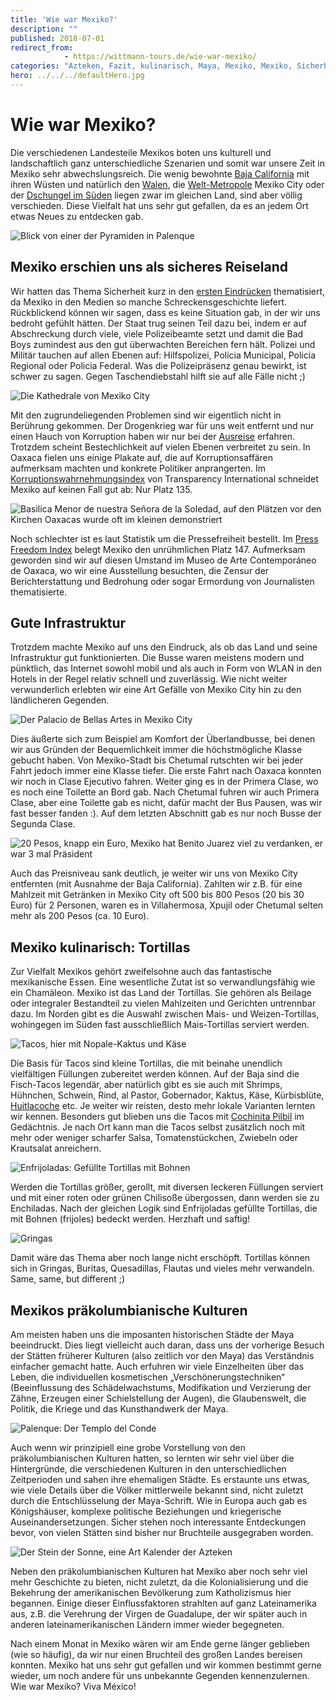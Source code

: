 ```yaml
---
title: 'Wie war Mexiko?'
description: ""
published: 2018-07-01
redirect_from: 
            - https://wittmann-tours.de/wie-war-mexiko/
categories: "Azteken, Fazit, kulinarisch, Maya, Mexiko, Mexiko, Sicherheit, Tortilla"
hero: ../../../defaultHero.jpg
---
```

# Wie war Mexiko?

Die verschiedenen Landesteile Mexikos boten uns kulturell und landschaftlich ganz unterschiedliche Szenarien und somit war unsere Zeit in Mexiko sehr abwechslungsreich. Die wenig bewohnte [Baja California](http://wittmann-tours.de/unterwegs-auf-der-baja-california/) mit ihren Wüsten und natürlich den [Walen](http://wittmann-tours.de/die-wale-von-guerrero-negro/), die [Welt-Metropole](http://wittmann-tours.de/frueher-tenochtitlan-heute-mexiko-city/) Mexiko City oder der [Dschungel im Süden](http://wittmann-tours.de/die-untergegangene-pracht-der-maya) liegen zwar im gleichen Land, sind aber völlig verschieden. Diese Vielfalt hat uns sehr gut gefallen, da es an jedem Ort etwas Neues zu entdecken gab.

![Blick von einer der Pyramiden in Palenque](http://wittmann-tours.de/wp-content/uploads/2018/06/CW-20180317-111103-7745-1024x683.jpg)

<!--more-->

## Mexiko erschien uns als sicheres Reiseland

Wir hatten das Thema Sicherheit kurz in den [ersten Eindrücken](http://wittmann-tours.de/erste-eindruecke-aus-mexiko/) thematisiert, da Mexiko in den Medien so manche Schreckensgeschichte liefert. Rückblickend können wir sagen, dass es keine Situation gab, in der wir uns bedroht gefühlt hätten. Der Staat trug seinen Teil dazu bei, indem er auf Abschreckung durch viele, viele Polizeibeamte setzt und damit die Bad Boys zumindest aus den gut überwachten Bereichen fern hält. Polizei und Militär tauchen auf allen Ebenen auf: Hilfspolizei, Policia Municipal, Policia Regional oder Policia Federal. Was die Polizeipräsenz genau bewirkt, ist schwer zu sagen. Gegen Taschendiebstahl hilft sie auf alle Fälle nicht ;)

![Die Kathedrale von Mexiko City](http://wittmann-tours.de/wp-content/uploads/2018/06/CW-20180306-165010-7094-1024x576.jpg)

Mit den zugrundeliegenden Problemen sind wir eigentlich nicht in Berührung gekommen. Der Drogenkrieg war für uns weit entfernt und nur einen Hauch von Korruption haben wir nur bei der [Ausreise](http://wittmann-tours.de/an-der-grenze-von-mexiko-nach-belize/) erfahren. Trotzdem scheint Bestechlichkeit auf vielen Ebenen verbreitet zu sein. In Oaxaca fielen uns einige Plakate auf, die auf Korruptionsaffären aufmerksam machten und konkrete Politiker anprangerten. Im [Korruptionswahrnehmungsindex](https://de.wikipedia.org/wiki/Korruptionswahrnehmungsindex#2017) von Transparency International schneidet Mexiko auf keinen Fall gut ab: Nur Platz 135.

![Basilica Menor de nuestra Señora de la Soledad, auf den Plätzen vor den Kirchen Oaxacas wurde oft im kleinen demonstriert](http://wittmann-tours.de/wp-content/uploads/2018/06/CW-20180310-093443-7320-1024x683.jpg)

Noch schlechter ist es laut Statistik um die Pressefreiheit bestellt. Im [Press Freedom Index](https://en.wikipedia.org/wiki/Press_Freedom_Index) belegt Mexiko den unrühmlichen Platz 147. Aufmerksam geworden sind wir auf diesen Umstand im Museo de Arte Contemporáneo de Oaxaca, wo wir eine Ausstellung besuchten, die Zensur der Berichterstattung und Bedrohung oder sogar Ermordung von Journalisten thematisierte.

## Gute Infrastruktur

Trotzdem machte Mexiko auf uns den Eindruck, als ob das Land und seine Infrastruktur gut funktionierten. Die Busse waren meistens modern und pünktlich, das Internet sowohl mobil und als auch in Form von WLAN in den Hotels in der Regel relativ schnell und zuverlässig. Wie nicht weiter verwunderlich erlebten wir eine Art Gefälle von Mexiko City hin zu den ländlicheren Gegenden.

![Der Palacio de Bellas Artes in Mexiko City](http://wittmann-tours.de/wp-content/uploads/2018/06/CW-20180304-090212-7147-1024x683.jpg)

Dies äußerte sich zum Beispiel am Komfort der Überlandbusse, bei denen wir aus Gründen der Bequemlichkeit immer die höchstmögliche Klasse gebucht haben. Von Mexiko-Stadt bis Chetumal rutschten wir bei jeder Fahrt jedoch immer eine Klasse tiefer. Die erste Fahrt nach Oaxaca konnten wir noch in Clase Ejecutivo fahren. Weiter ging es in der Primera Clase, wo es noch eine Toilette an Bord gab. Nach Chetumal fuhren wir auch Primera Clase, aber eine Toilette gab es nicht, dafür macht der Bus Pausen, was wir fast besser fanden :). Auf dem letzten Abschnitt gab es nur noch Busse der Segunda Clase.

![20 Pesos, knapp ein Euro, Mexiko hat Benito Juarez viel zu verdanken, er war 3 mal Präsident](http://wittmann-tours.de/wp-content/uploads/2018/06/IMG_1939-1024x552.jpg)

Auch das Preisniveau sank deutlich, je weiter wir uns von Mexiko City entfernten (mit Ausnahme der Baja California). Zahlten wir z.B. für eine Mahlzeit mit Getränken in Mexiko City oft 500 bis 800 Pesos (20 bis 30 Euro) für 2 Personen, waren es in Villahermosa, Xpujil oder Chetumal selten mehr als 200 Pesos (ca. 10 Euro).

## Mexiko kulinarisch: Tortillas

Zur Vielfalt Mexikos gehört zweifelsohne auch das fantastische mexikanische Essen. Eine wesentliche Zutat ist so verwandlungsfähig wie ein Chamäleon. Mexiko ist das Land der Tortillas. Sie gehören als Beilage oder integraler Bestandteil zu vielen Mahlzeiten und Gerichten untrennbar dazu. Im Norden gibt es die Auswahl zwischen Mais- und Weizen-Tortillas, wohingegen im Süden fast ausschließlich Mais-Tortillas serviert werden.

![Tacos, hier mit Nopale-Kaktus und Käse](http://wittmann-tours.de/wp-content/uploads/2018/06/APC_1171-1024x768.jpg)

Die Basis für Tacos sind kleine Tortillas, die mit beinahe unendlich vielfältigen Füllungen zubereitet werden können. Auf der Baja sind die Fisch-Tacos legendär, aber natürlich gibt es sie auch mit Shrimps, Hühnchen, Schwein, Rind, al Pastor, Gobernador, Kaktus, Käse, Kürbisblüte, [Huitlacoche](https://de.wikipedia.org/wiki/Maisbeulenbrand) etc. Je weiter wir reisten, desto mehr lokale Varianten lernten wir kennen. Besonders gut blieben uns die Tacos mit [Cochinita Pilbil](https://en.wikipedia.org/wiki/Cochinita_pibil) im Gedächtnis. Je nach Ort kann man die Tacos selbst zusätzlich noch mit mehr oder weniger scharfer Salsa, Tomatenstückchen, Zwiebeln oder Krautsalat anreichern.

![Enfrijoladas: Gefüllte Tortillas mit Bohnen](http://wittmann-tours.de/wp-content/uploads/2018/06/APC_1196-1024x768.jpg)

Werden die Tortillas größer, gerollt, mit diversen leckeren Füllungen serviert und mit einer roten oder grünen Chilisoße übergossen, dann werden sie zu Enchiladas. Nach der gleichen Logik sind Enfrijoladas gefüllte Tortillas, die mit Bohnen (frijoles) bedeckt werden. Herzhaft und saftig!

![Gringas](http://wittmann-tours.de/wp-content/uploads/2018/06/APC_1287-1024x768.jpg)

Damit wäre das Thema aber noch lange nicht erschöpft. Tortillas können sich in Gringas, Buritas, Quesadillas, Flautas und vieles mehr verwandeln. Same, same, but different ;)

## Mexikos präkolumbianische Kulturen

Am meisten haben uns die imposanten historischen Städte der Maya beeindruckt. Dies liegt vielleicht auch daran, dass uns der vorherige Besuch der Stätten früherer Kulturen (also zeitlich vor den Maya) das Verständnis einfacher gemacht hatte. Auch erfuhren wir viele Einzelheiten über das Leben, die individuellen kosmetischen „Verschönerungstechniken“ (Beeinflussung des Schädelwachstums, Modifikation und Verzierung der Zähne, Erzeugen einer Schielstellung der Augen), die Glaubenswelt, die Politik, die Kriege und das Kunsthandwerk der Maya.

![Palenque: Der Templo del Conde](http://wittmann-tours.de/wp-content/uploads/2018/06/CW-20180317-115851-7724-Edit-1024x683.jpg)

Auch wenn wir prinzipiell eine grobe Vorstellung von den präkolumbianischen Kulturen hatten, so lernten wir sehr viel über die Hintergründe, die verschiedenen Kulturen in den unterschiedlichen Zeitperioden und sahen ihre ehemaligen Städte. Es erstaunte uns etwas, wie viele Details über die Völker mittlerweile bekannt sind, nicht zuletzt durch die Entschlüsselung der Maya-Schrift. Wie in Europa auch gab es Königshäuser, komplexe politische Beziehungen und kriegerische Auseinandersetzungen. Sicher stehen noch interessante Entdeckungen bevor, von vielen Stätten sind bisher nur Bruchteile ausgegraben worden.

![Der Stein der Sonne, eine Art Kalender der Azteken](http://wittmann-tours.de/wp-content/uploads/2018/06/CW-20180304-133522-6900-1024x683.jpg)

Neben den präkolumbianischen Kulturen hat Mexiko aber noch sehr viel mehr Geschichte zu bieten, nicht zuletzt, da die Kolonialisierung und die Bekehrung der amerikanischen Bevölkerung zum Katholizismus hier begannen. Einige dieser Einflussfaktoren strahlten auf ganz Lateinamerika aus, z.B. die Verehrung der Virgen de Guadalupe, der wir später auch in anderen lateinamerikanischen Ländern immer wieder begegneten.

Nach einem Monat in Mexiko wären wir am Ende gerne länger geblieben (wie so häufig), da wir nur einen Bruchteil des großen Landes bereisen konnten. Mexiko hat uns sehr gut gefallen und wir kommen bestimmt gerne wieder, um noch andere für uns unbekannte Gegenden kennenzulernen. Wie war Mexiko? Viva México!
